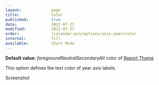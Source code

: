 ```yaml
---
layout:             page
title:              Color
published:          true
date:               2022-07-27
modified:           2022-07-27
order:              /calendar-pro/options/axis-year/color
internal:           fill
available:          Chart Mode
---
```

**Default value:** *foregroundNeutralSecondaryAlt* color of [Report Theme](../../features/themes.md)

This option defines the text color of year axis labels.

<todo>Screenshot</todo>